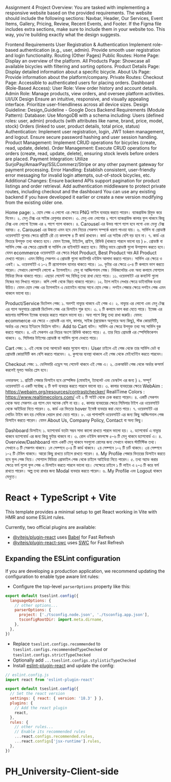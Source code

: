 



Assignment 4
Project Overview:
You are tasked with implementing a responsive website based on the provided requirements. The website should include the following sections: Navbar, Header, Our Services, Event Items, Gallery, Pricing, Review, Recent Events, and Footer. If the Figma file includes extra sections, make sure to include them in your website too. This way, you're building exactly what the design suggests.

Frontend Requirements
User Registration & Authentication
Implement role-based authentication (e.g., user, admin).
Provide smooth user registration and login functionality.
Routing (Other Pages)
Public Routes:
Home Page: Display an overview of the platform.
All Products Page: Showcase all available bicycles with filtering and sorting options.
Product Details Page: Display detailed information about a specific bicycle.
About Us Page: Provide information about the platform/company.
Private Routes:
Checkout Page: Accessible to authenticated users for placing orders.
Dashboard (Role-Based Access):
User Role: View order history and account details.
Admin Role: Manage products, view orders, and oversee platform activities.
UI/UX Design
Ensure an intuitive, responsive, and visually appealing interface.
Prioritize user-friendliness across all device sizes.
Design Guideline: Design_Guideline - Google Docs
Backend Requirements (Module Pattern):
Database: Use MongoDB with a schema including:
Users (defined roles: user, admin)
products (with attributes like name, brand, price, model, stock)
Orders (linked to user, product details, total price, status)
Authentication:
Implement user registration, login, JWT token management, and logout.
Ensure secure password hashing and user session handling.
Product Management:
Implement CRUD operations for bicycles (create, read, update, delete).
Order Management:
Execute CRUD operations for orders (create, read, update, delete), ensuring stock levels before orders are placed.
Payment Integration:
Utilize SurjoPay/AmaarPay/SSLCommerz/Stripe or any other payment gateway for payment processing.
Error Handling:
Establish consistent, user-friendly error messaging for invalid login attempts, out-of-stock bicycles, etc.
Additional Changes:
Ensure backend APIs support pagination for product listings and order retrieval.
Add authentication middleware to protect private routes, including checkout and the dashboard
You can use any existing backend if you have developed it earlier or create a new version modifying from the existing older one.


Home page:
১. হোম পেজ এ লোগো এর ক্ষেত্রে PNG ফাইল ব্যবহার করতে পারেন। ব্যাকগ্রাউন্ড রিমুভ করে দিবেন। 
২. মেনু টেক্স এর সাইজ রেগুলার রাখবেন। 
৩. মেনু এবং লোগোর ২ পাশে ব্যাকগ্রাউন্ড কালার ফুল থাকবে কিন্তু টেক্স এবং লোগো ইমেজ এর ২ পাশে গ্যাপ থাকবে। 
৪. Carousel এর উভয় পাশে গ্যাপ হবে লগো এবং মেন্যু টেক্স বরাবর। 
৫. Carousel এর উচ্চতা এমন হবে যেন নিচের সেকশন সম্পর্কে ধারণা পাওয়া যায়। 
৬. সার্ভিস বা প্রোডাক্ট ওয়েবসাইট গুলোর ক্ষেত্রে প্রতিটি রৌ তে কমপক্ষে ৪ টি কার্ড রাখবেন। কার্ড এর সাইজ বেশি বড় হবে না। 
৭. কার্ড এর ভিতরে উপযুক্ত তথ্য থাকতে হবে। যেমন ইমেজ, টাইটেল, প্রাইস, রিভিউ (থাকতে পারলে ভালো হয় )
৮. প্রোডাক্ট বা সার্ভিস পেজ এর ক্ষেত্রে প্রোডাক্ট বা সার্ভিস কে হাইলাইট করতে হবে। বিভিন্ন ভাবে প্রোডাক্ট গুলো উপস্থাপন করতে হবে।  যেমন ecommerce ওয়েবসাইট এর ক্ষেত্রে Hot Product, Best Product আর All Product দেখতে পারেন। এমন বিভিন্ন সেকশন এ প্রোডাক্ট গুলো ক্যাটাগরি ওইউস আলাদা করতে পারেন। সার্ভিস এর ক্ষেত্রে ও একই। 
৯. ওয়েবসাইট এ ১-২ টি প্রমোশনাল ব্যানার থাকতে পারে। 
১০. ফুটার এর ক্ষেত্রে ৩-৪ টি কলামে ভাগ করতে পারেন।  সেখানে কোম্পানি লোগো + ট্যাগলাইন।  মেনু বা আড্ডিশনাল পেজ।  নিউজলেটার এবং অন্য কলামে সোশ্যাল মিডিয়া লিংক থাকতে পারে।  এছাড়া পেমেন্ট সহ বিভিন্ন তথ্য রাখা যেতে পারে। 
১১. ওয়েবসাইট এর কনটেন্ট গুলো নিজের মত লিখতে পারেন। কপি পেস্ট থেকে বিরত থাকতে পারেন। 
১২. ট্যাগ লাইন লেখার ক্ষেত্রে ডাইনামিক হওয়া উচিত।  যেমন হোম পেজ এর ট্যাগলাইন এ ডোমেইন নামের সাথে হোম পেজ।  লগইন পেজার ক্ষেত্রে লগইন পেজ এমন থাকলে ভালো হয়। 


Product/Service ডিটেলস পেজ:
১. অবশই নাভ্বার থাকবে এই পেজ এ। 
২. নাভ্বার এর লোগো এবং মেনু টেক্স এর গ্যাপ অনুসারে প্রোডাক্ট ডিটেলস পেজ এর ডিসাইন শুরু হবে। 
৩. ২ টি কলামে ভাগ করা যেতে পারে।  ইমেজ এর জায়গায় মাল্টিপল ইমেজ ব্যবহার করতে পারলে ভালো হয়।  অন্য পাশে কিছু তথ্য রাখা জরুরি। যেমন: ecommerce এর ক্ষেত্রে - প্রোডাক্ট এর নাম, কালার, সাইজ (প্রয়োজন অনুসারে অন্য কিছু), স্টক কোয়ান্টিটি, অর্ডার এর ক্ষেত্রে ইন্ক্রিসে ডিক্রিস বাটন। Add to Cart বাটন। সার্ভিস এর ক্ষেত্রে উপযুক্ত তথ্য সহ সার্ভিস বুক করতে পারবে। 
৪. এই সেকশন এর নিচের অংশে রিভিউ থাকতে পারে। 
৫. তার নিচে প্রোডাক্ট এর স্পেসিফিকেশন থাকবে। 
৬. সিমিলার টাইপের প্রোডাক্ট বা সার্ভিস গুলো দেখতে পারে। 


Cart পেজ:
১. এই পেজে তথ্য আপডেট করার সুযোগ পাবে।  User চাইলে এই পেজ থেকে তার সার্ভিস ডেট বা প্রোডাক্ট কোয়ান্টিটি কম বেশি করতে পারবেন।
২. কুপনের ব্যবস্থা থাকলে এই পেজ থেকে মেইনটেইন করতে পারবেন। 

Checkout পেজ:
১. ডেলিভারি এড্রেস সহ পেমেন্ট থাকবে এই পেজ এ। 
২. চেকআউট পেজ থেকে অর্ডার কন্ফার্ম করলেই মূলত অর্ডার প্লেস হবে। 


ওভারঅল:
১. প্রতিটি পেজার ডিসাইন হবে রেস্পন্সিভ (মোবাইল, ট্যাবলেট এবং ডেস্কটপ এর জন্য )
২. সম্পূর্ণ ওয়েবসাইট এ একটি সর্বোচ্ছ ২ টি ফন্ট ব্যবহার করতে পারলে ভালো হয়। 
৩. কালার ব্যবহারের ক্ষেত্রে 
WebAim : https://webaim.org/resources/contrastchecker/
ReallTime Colors : https://www.realtimecolors.com/
এই ২ টি সাইট থেকে চেক করতে পারেন। 
৪. একটি সেকশন থেকে অন্য সেকশন এর গ্যাপ যেন অনেক বেশি না হয়। 
৫. কালার ব্যবহারের ক্ষেত্রে সিমিলার টাইপ এর ওয়েবসাইট থেকে আইডিয়া নিতে পারেন। 
৬. কার্ড এর ভিতরে hover ইফেক্ট ব্যবহার করা যেতে পারে। 
৭. ওয়েবসাইট এর লোডিং টাইম কম হয় সেদিকে খেয়াল রাখা যেতে পারে। 
৮. এর পাশাপাশি ওয়েবসাইট এর জন্য কিছু আড্ডিশনাল পেজ ডিসাইন করতে পারেন।  যেমন About Us, Company Policy, Contact বা অন্য কিছু। 


Dashboard ডিসাইন:
১. ড্যাশবোর্ড যতটা সম্ভব সাদা কালো রাখতে পারলে ভালো হয়। 
২. ড্যাশবোর্ড এ নাভ্বার থাকবে ড্যাশবোর্ড এর জন্য কিন্তু ফুটার থাকবে না। 
৩. রোল ওইউস কমপক্ষে ৫-৬ টি মেনু থাকবে ড্যাশবোর্ড এ। 
৪. Overview/Dashboard নামে একটি মেনু থাকবে সবগুলো রোলের জন্য সেখানে থাকবে স্টাটিস্টিক তথ্য। সেখানে ৩ টি সেকশন থাকবে।  ১ম সেক্শনে ৩-৪ টি কার্ড থাকবে। ২য় সেক্শনে ১-২ টি চার্ট থাকবে। ৩য় সেক্শনে ১-২ টি টেবিল থাকবে।  আরো কিছু রাখতে চাইলে রাখতে পারেন। 
৪. My Profile পেজার ভিতরের ডিসাইন করতে হবে ফুল পেজ নিয়ে। সোশ্যাল মিডিয়া প্রোফাইল পেজ থেকে চাইলে আইডিয়া নিতে পারেন। 
৫. তথ্য অ্যাড করার ক্ষেত্রে ফর্ম গুলো ফুল পেজ এ ডিসাইন করতে পারলে ভালো হয়।  সেক্ষেত্রে চাইলে ১ টি লাইন এ ২-৩ টি করে ফর্ম  রাখতে পারেন।  অল্প তথ্য রাখার জন্য Modal ব্যবহার করতে পারেন। 
৬. My Profile এবং Logout থাকবে মেনুতে। 



























# React + TypeScript + Vite

This template provides a minimal setup to get React working in Vite with HMR and some ESLint rules.

Currently, two official plugins are available:

- [@vitejs/plugin-react](https://github.com/vitejs/vite-plugin-react/blob/main/packages/plugin-react/README.md) uses [Babel](https://babeljs.io/) for Fast Refresh
- [@vitejs/plugin-react-swc](https://github.com/vitejs/vite-plugin-react-swc) uses [SWC](https://swc.rs/) for Fast Refresh

## Expanding the ESLint configuration

If you are developing a production application, we recommend updating the configuration to enable type aware lint rules:

- Configure the top-level `parserOptions` property like this:

```js
export default tseslint.config({
  languageOptions: {
    // other options...
    parserOptions: {
      project: ['./tsconfig.node.json', './tsconfig.app.json'],
      tsconfigRootDir: import.meta.dirname,
    },
  },
})
```

- Replace `tseslint.configs.recommended` to `tseslint.configs.recommendedTypeChecked` or `tseslint.configs.strictTypeChecked`
- Optionally add `...tseslint.configs.stylisticTypeChecked`
- Install [eslint-plugin-react](https://github.com/jsx-eslint/eslint-plugin-react) and update the config:

```js
// eslint.config.js
import react from 'eslint-plugin-react'

export default tseslint.config({
  // Set the react version
  settings: { react: { version: '18.3' } },
  plugins: {
    // Add the react plugin
    react,
  },
  rules: {
    // other rules...
    // Enable its recommended rules
    ...react.configs.recommended.rules,
    ...react.configs['jsx-runtime'].rules,
  },
})
```
# PH_University-Client-side
